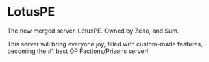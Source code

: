 # LotusPE

The new merged server, LotusPE. Owned by Zeao, and Sum.

This server will bring everyone joy, filled with custom-made features, becoming the #1 best OP Factions/Prisons server!

